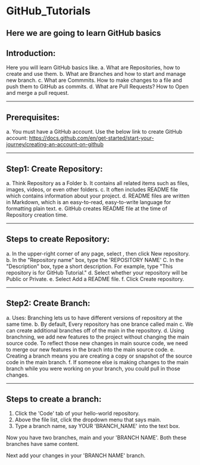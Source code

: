 # GitHub_Tutorials
Here we are going to learn GitHub basics
-------------
Introduction:
-------------
Here you will learn GitHub basics like. 
  a. What are Repositories, how to create and use them.
  b. What are Branches and how to start and manage new branch. 
  c. What are Commmits. How to make changes to a file and push them to GitHub as commits.
  d. What are Pull Requests? How to Open and merge a pull request.

-------------
Prerequisites:
--------------
a. You must have a GitHub account. Use the below link to create GitHub account:
https://docs.github.com/en/get-started/start-your-journey/creating-an-account-on-github

--------------------------
Step1: Create Repository:
--------------------------
a. Think Repository as a Folder
b. It contains all related items such as files, images, videos, or even other folders.
c. It often includes README file which contains information about your project.
d. README files are written in Markdown, which is an easy-to-read, easy-to-write language for formatting plain text.
e. GitHub creates README file at the time of Repository creation time. 

----------------------------
Steps to create Repository:
----------------------------
a. In the upper-right corner of any page, select , then click New repository.
b. In the "Repository name" box, type the 'REPOSITORY NAME' 
C. In the "Description" box, type a short description. For example, type "This repository is for GitHub Tutorial."
d. Select whether your repository will be Public or Private.
e. Select Add a README file.
f. Click Create repository.

----------------------
Step2: Create Branch:
----------------------

a. Uses: Branching lets us to have different versions of repository at the same time.
b. By default, Every repository has one brance called main 
c. We can create additional branches off of the main in the repository.
d. Using branchning, we add new features to the project without changing the main source code. To reflect those new 
   changes in main source code, we need to merge our new features in the brach into the main source code.
e. Creating a branch means you are creating a copy or snapshot of the source code in the main branch.
f. If someone else is making changes to the main branch while you were working on your branch, you could pull in those changes.

--------------------------
Steps to create a branch:
--------------------------
1. Click the 'Code' tab of your hello-world repository.
2. Above the file list, click the dropdown menu that says main.
3. Type a branch name, say YOUR 'BRANCH_NAME' into the text box.

Now you have two branches, main and your 'BRANCH NAME'. Both these branches have same content.

Next add your changes in your 'BRANCH NAME' branch.


















